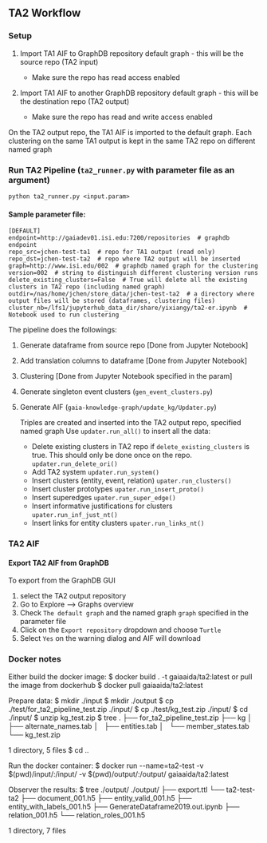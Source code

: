 ## TA2 Workflow
### Setup
1. Import TA1 AIF to GraphDB repository default graph - this will be the source repo (TA2 input)

   * Make sure the repo has read access enabled
   
2. Import TA1 AIF to another GraphDB repository default graph - this will be the destination repo (TA2 output)

   * Make sure the repo has read and write access enabled
   
On the TA2 output repo, the TA1 AIF is imported to the default graph.
Each clustering on the same TA1 output is kept in the same TA2 repo on different named graph

### Run TA2 Pipeline (`ta2_runner.py` with parameter file as an argument)
```python ta2_runner.py <input.param>```

#### Sample parameter file:
```
[DEFAULT]
endpoint=http://gaiadev01.isi.edu:7200/repositories  # graphdb endpoint
repo_src=jchen-test-ta1  # repo for TA1 output (read only)
repo_dst=jchen-test-ta2  # repo where TA2 output will be inserted
graph=http://www.isi.edu/002  # graphdb named graph for the clustering
version=002  # string to distinguish different clustering version runs
delete_existing_clusters=False  # True will delete all the existing clusters in TA2 repo (including named graph)
outdir=/nas/home/jchen/store_data/jchen-test-ta2  # a directory where output files will be stored (dataframes, clustering files)
cluster_nb=/lfs1/jupyterhub_data_dir/share/yixiangy/ta2-er.ipynb  # Notebook used to run clustering
```

The pipeline does the followings:
1. Generate dataframe from source repo [Done from Jupyter Notebook]
2. Add translation columns to dataframe [Done from Jupyter Notebook]
3. Clustering [Done from Jupyter Notebook specified in the param]
4. Generate singleton event clusters (`gen_event_clusters.py`)
5. Generate AIF (`gaia-knowledge-graph/update_kg/Updater.py`)

    Triples are created and inserted into the TA2 output repo, specified named graph
    Use ```updater.run_all()``` to insert all the data:
    
      * Delete existing clusters in TA2 repo if `delete_existing_clusters` is true.
        This should only be done once on the repo.
      ```updater.run_delete_ori()```
      * Add TA2 system
      ```updater.run_system()```
      * Insert clusters (entity, event, relation)
      ```upater.run_clusters()```
      * Insert cluster prototypes
      ```upater.run_insert_proto()```
      * Insert superedges
      ```upater.run_super_edge()```
      * Insert informative justifications for clusters
      ```upater.run_inf_just_nt()```
      * Insert links for entity clusters
      ```upater.run_links_nt()```

### TA2 AIF
#### Export TA2 AIF from GraphDB 
To export from the GraphDB GUI
1. select the TA2 output repository
2. Go to Explore --> Graphs overview 
3. Check `The default graph` and the named graph `graph` specified in the parameter file
4. Click on the `Export repository` dropdown and choose `Turtle`
5. Select `Yes` on the warning dialog and AIF will download

### Docker notes
Either build the docker image:
$ docker build . -t gaiaaida/ta2:latest
or pull the image from dockerhub
$ docker pull gaiaaida/ta2:latest

Prepare data:
$ mkdir ./input
$ mkdir ./output
$ cp ./test/for_ta2_pipeline_test.zip ./input/
$ cp ./test/kg_test.zip ./input/
$ cd ./input/
$ unzip kg_test.zip 
$ tree
.
├── for_ta2_pipeline_test.zip
├── kg
│   ├── alternate_names.tab
│   ├── entities.tab
│   └── member_states.tab
└── kg_test.zip

1 directory, 5 files
$ cd ..

Run the docker container:
$ docker run --name=ta2-test -v $(pwd)/input/:/input/ -v $(pwd)/output/:/output/ gaiaaida/ta2:latest

Observer the results:
$ tree ./output/
./output/
├── export.ttl
└── ta2-test-ta2
    ├── document_001.h5
    ├── entity_valid_001.h5
    ├── entity_with_labels_001.h5
    ├── GenerateDataframe2019.out.ipynb
    ├── relation_001.h5
    └── relation_roles_001.h5

1 directory, 7 files


